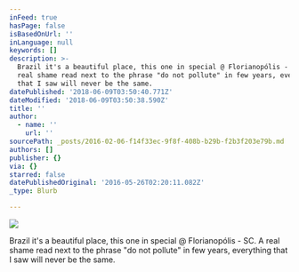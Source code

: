 ```yaml
---
inFeed: true
hasPage: false
isBasedOnUrl: ''
inLanguage: null
keywords: []
description: >-
  Brazil it's a beautiful place, this one in special @ Florianopólis - SC. A
  real shame read next to the phrase "do not pollute" in few years, everything
  that I saw will never be the same.
datePublished: '2018-06-09T03:50:40.771Z'
dateModified: '2018-06-09T03:50:38.590Z'
title: ''
author:
  - name: ''
    url: ''
sourcePath: _posts/2016-02-06-f14f33ec-9f8f-408b-b29b-f2b3f203e79b.md
authors: []
publisher: {}
via: {}
starred: false
datePublishedOriginal: '2016-05-26T02:20:11.082Z'
_type: Blurb

---
```

![](https://s3-us-west-2.amazonaws.com/the-grid-img/p/9fd72a326a75624089925746eca7327cd6c20995.jpg)

Brazil it's a beautiful place, this one in special @ Florianopólis - SC. A real shame read next to the phrase "do not pollute" in few years, everything that I saw will never be the same.